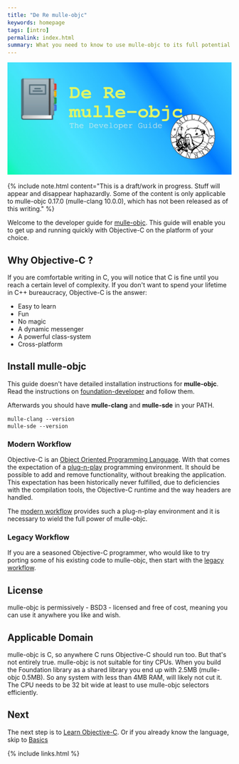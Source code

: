 ```yaml
---
title: "De Re mulle-objc"
keywords: homepage
tags: [intro]
permalink: index.html
summary: What you need to know to use mulle-objc to its full potential.
---
```


![Logo](images/dere.jpg)

{% include note.html content="This is a draft/work in progress. Stuff will
appear and disappear haphazardly. Some of the content is only applicable to
mulle-objc 0.17.0 (mulle-clang 10.0.0), which has not been released as of this writing." %}

Welcome to the developer guide for [mulle-objc](//mulle-objc.github.io). This
guide will enable you to get up and running quickly with Objective-C on the
platform of your choice.


## Why Objective-C ?

If you are comfortable writing in C, you will notice that C is fine until you
reach a certain level of complexity. If you don't want to spend your lifetime
in C++ bureaucracy, Objective-C is the answer:

* Easy to learn
* Fun
* No magic
* A dynamic messenger
* A powerful class-system
* Cross-platform


## Install mulle-objc

This guide doesn't have detailed installation instructions for **mulle-objc**.
Read the instructions on
[foundation-developer](https://github.com/MulleFoundation/foundation-developer)
and follow them.

Afterwards you should have **mulle-clang** and **mulle-sde** in your PATH.

``` console
mulle-clang --version
mulle-sde --version
```

### Modern Workflow

Objective-C is an [Object Oriented Programming Language](https://en.wikipedia.org/wiki/Object-oriented_programming).
With that comes the expectation of a [plug-n-play](https://dl.acm.org/doi/10.1145/2601328.2601334) programming environment.
It should be possible to add and remove functionality, without
breaking the application. This expectation has been historically never
fulfilled, due to deficiencies with the compilation tools, the Objective-C
runtime and the way headers are handled.

The [modern workflow](mydoc_modern.html) provides such a plug-n-play
environment and it is necessary to wield the full power of mulle-objc.


### Legacy Workflow

If you are a seasoned Objective-C programmer, who would like to try porting
some of his existing code to mulle-objc, then start with the
[legacy workflow](mydoc_legacy.html).


## License

mulle-objc is permissively - BSD3 - licensed and free of cost, meaning you can
use it anywhere you like and wish.

## Applicable Domain

mulle-objc is C, so anywhere C runs Objective-C should run too. But that's
not entirely true. mulle-objc is not suitable for tiny CPUs. When you
build the Foundation library as a shared library you end up with 2.5MB
(mulle-objc 0.5MB). So any system with less than 4MB RAM, will likely not
cut it. The CPU needs to be 32 bit wide at least to use mulle-objc selectors
efficiently.


## Next

The next step is to [Learn Objective-C](mydoc_links.html). Or if you
already know the language, skip to [Basics](mydoc_basics.html)

{% include links.html %}

